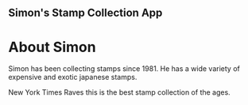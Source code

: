 Simon's Stamp Collection App
---

# About Simon

Simon has been collecting stamps since 1981. He has a wide variety of expensive and exotic japanese stamps.

New York Times Raves this is the best stamp collection of the ages.
